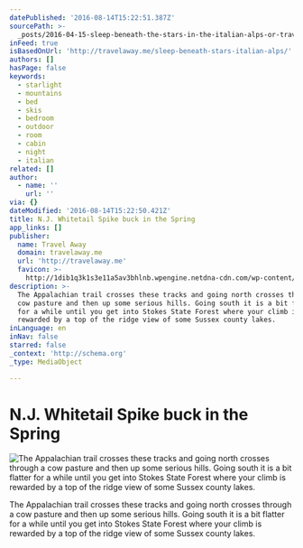 ```yaml
---
datePublished: '2016-08-14T15:22:51.387Z'
sourcePath: >-
  _posts/2016-04-15-sleep-beneath-the-stars-in-the-italian-alps-or-travel-away.md
inFeed: true
isBasedOnUrl: 'http://travelaway.me/sleep-beneath-stars-italian-alps/'
authors: []
hasPage: false
keywords:
  - starlight
  - mountains
  - bed
  - skis
  - bedroom
  - outdoor
  - room
  - cabin
  - night
  - italian
related: []
author:
  - name: ''
    url: ''
via: {}
dateModified: '2016-08-14T15:22:50.421Z'
title: N.J. Whitetail Spike buck in the Spring
app_links: []
publisher:
  name: Travel Away
  domain: travelaway.me
  url: 'http://travelaway.me'
  favicon: >-
    http://1dib1q3k1s3e11a5av3bhlnb.wpengine.netdna-cdn.com/wp-content/uploads/2016/01/cropped-newfavta-192x192.png
description: >-
  The Appalachian trail crosses these tracks and going north crosses through a
  cow pasture and then up some serious hills. Going south it is a bit flatter
  for a while until you get into Stokes State Forest where your climb is
  rewarded by a top of the ridge view of some Sussex county lakes.
inLanguage: en
inNav: false
starred: false
_context: 'http://schema.org'
_type: MediaObject

---
```

# N.J. Whitetail Spike buck in the Spring
![The Appalachian trail crosses these tracks and going north crosses through a cow pasture and then up some serious hills. Going south it is a bit flatter for a while until you get into Stokes State Forest where your climb is rewarded by a top of the ridge view of some Sussex county lakes.](https://s3-us-west-2.amazonaws.com/the-grid-img/p/c97a7a1f3257d2736fd06288fc5628257026358a.jpg)

The Appalachian trail crosses these tracks and going north crosses through a cow pasture and then up some serious hills. Going south it is a bit flatter for a while until you get into Stokes State Forest where your climb is rewarded by a top of the ridge view of some Sussex county lakes.